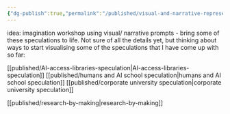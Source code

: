 ```yaml
---
{"dg-publish":true,"permalink":"/published/visual-and-narrative-representations/","noteIcon":""}
---
```


idea: imagination workshop using visual/ narrative prompts - bring some of these speculations to life. Not sure of all the details yet, but thinking about ways to start visualising some of the speculations that I have come up with so far:

[[published/AI-access-libraries-speculation\|AI-access-libraries-speculation]]
[[published/humans and AI school speculation\|humans and AI school speculation]]
[[published/corporate university speculation\|corporate university speculation]]


[[published/research-by-making\|research-by-making]]